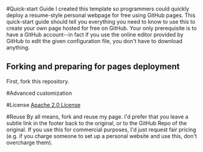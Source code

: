 #Quick-start Guide
I created this template so programmers could quickly deploy a resume-style personal webpage for free using GitHub pages.  This quick-start guide should tell you everything you need to know to use this to create your own page hosted for free on GitHub.  Your only prerequisite is to have a GitHub account--in fact if you use the online editor provided by GitHub to edit the given configuration file, you don't have to download anything.

## Forking and preparing for pages deployment
First, fork this repository.

#Advanced customization

#License
[Apache 2.0 License](http://www.apache.org/licenses/LICENSE-2.0.html)

#Reuse
By all means, fork and reuse my page.  I'd prefer that you leave a subtle link in the footer back to the original, or to the GitHub Repo of the original.  If you use this for commercial purposes, I'd just request fair pricing (e.g. if you charge someone to set up a personal website and use this, don't overcharge them).